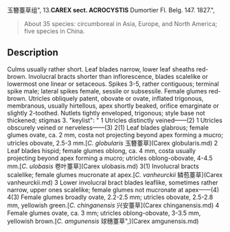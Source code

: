 玉簪薹草组",
13.**CAREX sect. ACROCYSTIS** Dumortier Fl. Belg. 147. 1827.",

> About 35 species: circumboreal in Asia, Europe, and North America; five species in China.

## Description
Culms usually rather short. Leaf blades narrow, lower leaf sheaths red-brown. Involucral bracts shorter than inflorescence, blades scalelike or lowermost one linear or setaceous. Spikes 3-5, rather contiguous; terminal spike male; lateral spikes female, sessile or subsessile. Female glumes red-brown. Utricles obliquely patent, obovate or ovate, inflated trigonous, membranous, usually hirtellous, apex shortly beaked, orifice emarginate or slightly 2-toothed. Nutlets tightly enveloped, trigonous; style base not thickened; stigmas 3.
  "keylist": "
1 Utricles distinctly veined——(2)
1 Utricles obscurely veined or nerveless——(3)
2(1) Leaf blades glabrous; female glumes ovate, ca. 2 mm, costa not projecting beyond apex forming a mucro; utricles obovate, 2.5-3 mm.[*C. globularis* 玉簪薹草](Carex globularis.md)
2 Leaf blades hispid; female glumes oblong, ca. 4 mm, costa usually projecting beyond apex forming a mucro; utricles oblong-obovate, 4-4.5 mm.[*C. ulobasis* 卷叶薹草](Carex ulobasis.md)
3(1) Involucral bracts scalelike; female glumes mucronate at apex.[*C. vanheurckii* 鳞苞薹草](Carex vanheurckii.md)
3 Lower involucral bract blades leaflike, sometimes rather narrow, upper ones scalelike; female glumes not mucronate at apex——(4)
4(3) Female glumes broadly ovate, 2.2-2.5 mm; utricles obovate, 2.5-2.8 mm, yellowish green.[*C. chinganensis* 兴安薹草](Carex chinganensis.md)
4 Female glumes ovate, ca. 3 mm; utricles oblong-obovate, 3-3.5 mm, yellowish brown.[*C. amgunensis* 球穗薹草",](Carex amgunensis.md)
